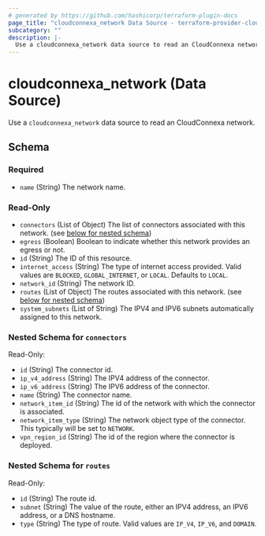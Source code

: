 ```yaml
---
# generated by https://github.com/hashicorp/terraform-plugin-docs
page_title: "cloudconnexa_network Data Source - terraform-provider-cloudconnexa"
subcategory: ""
description: |-
  Use a cloudconnexa_network data source to read an CloudConnexa network.
---
```


# cloudconnexa_network (Data Source)

Use a `cloudconnexa_network` data source to read an CloudConnexa network.



<!-- schema generated by tfplugindocs -->
## Schema

### Required

- `name` (String) The network name.

### Read-Only

- `connectors` (List of Object) The list of connectors associated with this network. (see [below for nested schema](#nestedatt--connectors))
- `egress` (Boolean) Boolean to indicate whether this network provides an egress or not.
- `id` (String) The ID of this resource.
- `internet_access` (String) The type of internet access provided. Valid values are `BLOCKED`, `GLOBAL_INTERNET`, or `LOCAL`. Defaults to `LOCAL`.
- `network_id` (String) The network ID.
- `routes` (List of Object) The routes associated with this network. (see [below for nested schema](#nestedatt--routes))
- `system_subnets` (List of String) The IPV4 and IPV6 subnets automatically assigned to this network.

<a id="nestedatt--connectors"></a>
### Nested Schema for `connectors`

Read-Only:

- `id` (String) The connector id.
- `ip_v4_address` (String) The IPV4 address of the connector.
- `ip_v6_address` (String) The IPV6 address of the connector.
- `name` (String) The connector name.
- `network_item_id` (String) The id of the network with which the connector is associated.
- `network_item_type` (String) The network object type of the connector. This typically will be set to `NETWORK`.
- `vpn_region_id` (String) The id of the region where the connector is deployed.


<a id="nestedatt--routes"></a>
### Nested Schema for `routes`

Read-Only:

- `id` (String) The route id.
- `subnet` (String) The value of the route, either an IPV4 address, an IPV6 address, or a DNS hostname.
- `type` (String) The type of route. Valid values are `IP_V4`, `IP_V6`, and `DOMAIN`.


